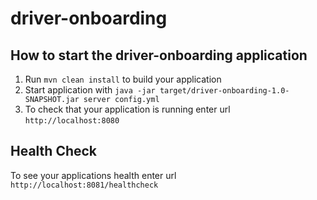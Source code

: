 # driver-onboarding

How to start the driver-onboarding application
---

1. Run `mvn clean install` to build your application
1. Start application with `java -jar target/driver-onboarding-1.0-SNAPSHOT.jar server config.yml`
1. To check that your application is running enter url `http://localhost:8080`

Health Check
---

To see your applications health enter url `http://localhost:8081/healthcheck`
